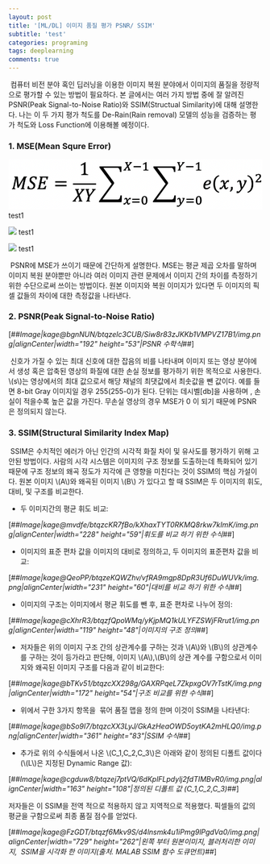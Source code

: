 ```yaml
---
layout: post
title: '[ML/DL] 이미지 품질 평가 PSNR/ SSIM'
subtitle: 'test'
categories: programing
tags: deeplearning
comments: true
---
```

 컴퓨터 비전 분야 혹인 딥러닝을 이용한 이미지 복원 분야에서 이미지의 품질을 정량적으로 평가할 수 있는 방법이 필요하다. 본 글에서는 여러 가지 방법 중에 잘 알려진 PSNR(Peak Signal-to-Noise Ratio)와 SSIM(Structual Similarity)에 대해 설명한다. 나는 이 두 가지 평가 척도를 De-Rain(Rain removal) 모델의 성능을 검증하는 평가 척도와 Loss Function에 이용해볼 예정이다.

### 1\. MSE(Mean Squre Error)


![](assets/img/2020-01-16-15-29-30.png)
test1

![](img/2020-01-16-15-29-30.png)
test1

![](2020-01-16-15-29-30.png)
test1

 PSNR에 MSE가 쓰이기 때문에 간단하게 설명한다. MSE는 평균 제곱 오차를 말하며 이미지 복원 분야뿐만 아니라 여러 이미지 관련 문제에서 이미지 간의 차이를 측정하기 위한 수단으로써 쓰이는 방법이다. 원본 이미지와 복원 이미지가 있다면 두 이미지의 픽셀 값들의 차이에 대한 측정값을 나타낸다.

### 2\. PSNR(Peak Signal-to-Noise Ratio)

[##_Image|kage@bgnNUN/btqzelc3CUB/Siw8r83zJKKb1VMPVZ17B1/img.png|alignCenter|width="192" height="53"|PSNR 수학식_##]

 신호가 가질 수 있는 최대 신호에 대한 잡음의 비를 나타내며 이미지 또는 영상 분야에서 생성 혹은 압축된 영상의 화질에 대한 손실 정보를 평가하기 위한 목적으로 사용한다. \\(s\\)는 영상에서의 최대 값으로서 해당 채널의 최댓값에서 최솟값을 뺀 값이다. 예를 들면 8-bit Gray 이미지일 경우 255(255-0)가 된다. 단위는 데시벨\[db\]을 사용하며 , 손실이 적을수록 높은 값을 가진다. 무손실 영상의 경우 MSE가 0 이 되기 때문에 PSNR은 정의되지 않는다.

### 3\. SSIM(Structural Similarity Index Map)

 SSIM은 수치적인 에러가 아닌 인간의 시각적 화질 차이 및 유사도를 평가하기 위해 고안된 방법이다. 사람의 시각 시스템은 이미지의 구조 정보를 도출하는데 특화되어 있기 때문에 구조 정보의 왜곡 정도가 지각에 큰 영향을 미친다는 것이 SSIM의 핵심 가설이다. 원본 이미지 \\(A\\)와 왜곡된 이미지 \\(B\\) 가 있다고 할 때 SSIM은 두 이미지의 휘도, 대비, 및 구조를 비교한다.

-   두 이미지간의 평균 휘도 비교:

[##_Image|kage@mvdfe/btqzcKR7fBo/kXhaxTYT0RKMQ8rkw7kImK/img.png|alignCenter|width="228" height="59"|휘도를 비교 하기 위한 수식_##]

-   이미지의 표준 편차 값을 이미지의 대비로 정의하고, 두 이미지의 표준편차 값을 비교:

[##_Image|kage@QeoPP/btqzeKQWZhv/vfRA9mgp8DpR3Uf6DuWUVk/img.png|alignCenter|width="231" height="60"|대비를 비교 하기 위한 수식_##]

-   이미지의 구조는 이미지에서 평균 휘도를 뺀 후, 표준 편차로 나누어 정의:

[##_Image|kage@cXhrR3/btqzfQpoWMq/yKjpMQ1kULYFZSWjFRrut1/img.png|alignCenter|width="119" height="48"|이미지의 구조 정의_##]

-   저자들은 위의 이미지 구조 간의 상관계수를 구하는 것과 \\(A\\)와 \\(B\\)의 상관계수를 구하는 것이 등가라고 판단해, 이미지 \\(A\\),\\(B\\)의 상관 계수를 구함으로서 이미지와 왜곡된 이미지 구조를 다음과 같이 비교한다:

[##_Image|kage@bTKv51/btqzcXX298g/GAXRPqeL7ZkpxgOV7rTstK/img.png|alignCenter|width="172" height="54"|구조 비교를 위한 수식_##]

-   위에서 구한 3가지 항목을  묶어 품질 맵을 정의 한며 이것이 SSIM을 나타낸다:

[##_Image|kage@bSo9I7/btqzcXX3LyJ/GkAzHeaOWD5oytKA2mHLQ0/img.png|alignCenter|width="361" height="83"|SSIM 수식_##]

-   추가로 위의 수식들에서 나온 \\(C\_1,C\_2,C\_3\\)은 아래와 같이 정의된 디폴트 값이다(\\(L\\)은 지정된 Dynamic Range 값):

[##_Image|kage@cgduw8/btqzej7ptVQ/6dKplFLpdylj2fdTIMBvR0/img.png|alignCenter|width="163" height="108"|정의된 디폴트 값 \(C_1,C_2,C_3\)_##]

저자들은 이 SSIM을 전역 적으로 적용하지 않고 지역적으로 적용했다. 픽셀들의 값의 평균을 구함으로써 최종 품질 점수를 얻었다.

[##_Image|kage@FzGDT/btqzf6Mkv9S/d4lnsmk4u1iPmg9lPgdVa0/img.png|alignCenter|width="729" height="262"|왼쪽 부터 원본이미지, 블러처리한 이미지,&nbsp; SSIM을 시각화 한 이미지(출처. MALAB SSIM 함수 도큐먼트)_##]